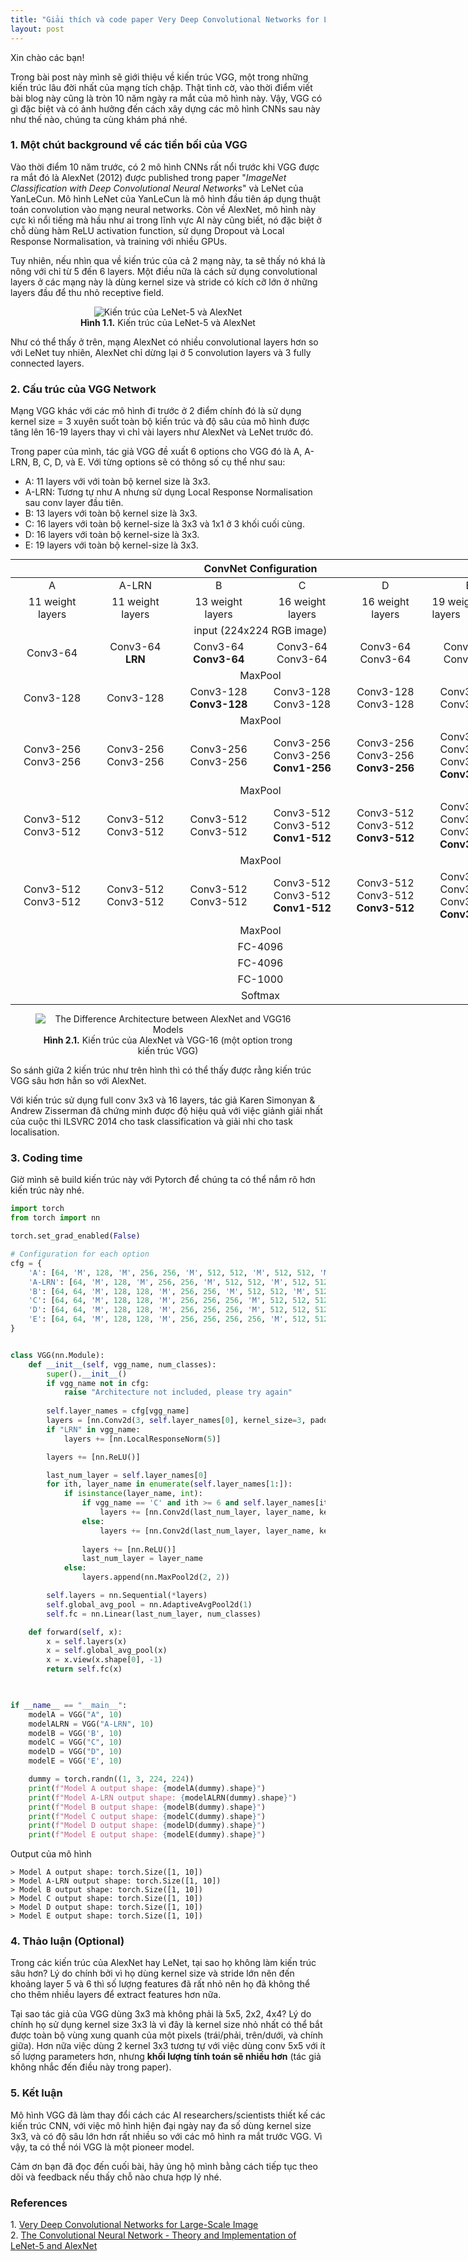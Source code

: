 ```yaml
---
title: "Giải thích và code paper Very Deep Convolutional Networks for Large-Scale Image Recognition"
layout: post
---
```



Xin chào các bạn!

Trong bài post này mình sẽ giới thiệu về kiến trúc VGG, một trong những kiến trúc lâu đời nhất của mạng tích chập. Thật tình cờ, vào thời điểm viết bài blog này cũng là tròn 10 năm ngày ra mắt của mô hình này. Vậy, VGG có gì đặc biệt và có ảnh hưởng đến cách xây dựng các mô hình CNNs sau này như thế nào, chúng ta cùng khám phá nhé.


### 1. Một chút background về các tiền bối của VGG  
Vào thời điểm 10 năm trước, có 2 mô hình CNNs rất nổi trước khi VGG được ra mắt đó là AlexNet (2012) được published trong paper "_ImageNet Classification with Deep Convolutional Neural Networks_" và LeNet của YanLeCun. Mô hình LeNet của YanLeCun là mô hình đầu tiên áp dụng thuật toán convolution vào mạng neural networks. Còn về AlexNet, mô hình này cực kì nổi tiếng mà hầu như ai trong lĩnh vực AI này cũng biết, nó đặc biệt ở chỗ dùng hàm ReLU activation function, sử dụng Dropout và Local Response Normalisation, và training với nhiều GPUs. 

Tuy nhiên, nếu nhìn qua về kiến trúc của cả 2 mạng này, ta sẽ thấy nó khá là nông với chỉ từ 5 đến 6 layers. Một điều nữa là cách sử dụng convolutional layers ở các mạng này là dùng kernel size và stride có kích cỡ lớn ở những layers đầu để thu nhỏ receptive field. 


<figure style="text-align: center">
<img src="https://pabloinsente.github.io/assets/post-8/alexnet.png" alt="Kiến trúc của LeNet-5 và AlexNet">
<figcaption><b>Hình 1.1.</b> Kiến trúc của LeNet-5 và AlexNet</figcaption>
</figure>



Như có thể thấy ở trên, mạng AlexNet có nhiều convolutional layers hơn so với LeNet tuy nhiên, AlexNet chỉ dừng lại ở 5 convolution layers và 3 fully connected layers. 

### 2. Cấu trúc của VGG Network
Mạng VGG khác với các mô hình đi trước ở 2 điểm chính đó là sử dụng kernel size = 3 xuyên suốt toàn bộ kiến trúc và độ sâu của mô hình được tăng lên 16-19 layers thay vì chỉ vài layers như AlexNet và LeNet trước đó.

Trong paper của mình, tác giả VGG đề xuất 6 options cho VGG đó là A, A-LRN, B, C, D, và E. Với từng options sẽ có thông số cụ thể như sau:

* A: 11 layers với với toàn bộ kernel size là 3x3.  
* A-LRN: Tương tự như A nhưng sử dụng Local Response Normalisation sau conv layer đầu tiên.  
* B: 13 layers với toàn bộ kernel size là 3x3.  
* C: 16 layers với toàn bộ kernel-size là 3x3 và 1x1 ở 3 khối cuối cùng.
* D: 16 layers với  toàn bộ kernel-size là 3x3.  
* E: 19 layers với toàn bộ kernel-size là 3x3. 



<table style="width: 800px; margin: 0 auto;">  <thead>
  <tr>
    <th colspan="6" style="text-align: center">ConvNet Configuration</th>
  </tr>
</thead>

<tbody>  <tr>
    <td style="text-align: center">A</td>
    <td style="text-align: center">A-LRN</td>
    <td style="text-align: center">B</td>
    <td style="text-align: center">C</td>
    <td style="text-align: center">D</td>
    <td style="text-align: center">E</td>
  </tr>
  <tr>
    <td style="text-align: center">11 weight layers</td>
    <td style="text-align: center">11 weight layers</td>
    <td style="text-align: center">13 weight layers</td>
    <td style="text-align: center">16 weight layers</td>
    <td style="text-align: center">16 weight layers</td>
    <td style="align: center">19 weight layers</td>
  </tr>

  <tr>
    <td colspan="6" style="text-align: center"> input (224x224 RGB image) </td>
  </tr>

  <tr>
    <td style="text-align: center">Conv3-64</td>
    <td style="text-align: center">Conv3-64<br>
        <span style="font-weight: bold;">LRN</span>  </td>
    <td style="text-align: center">Conv3-64<br>
    <span style="font-weight: bold">Conv3-64</span></td>
    <td style="text-align: center">Conv3-64<br>
    <span>Conv3-64</span></td>
    <td style="text-align: center">Conv3-64<br>
    <span>Conv3-64</span></td>
    <td style="text-align: center">Conv3-64<br>
    <span>Conv3-64</span></td>
  </tr>

  <tr>
    <td colspan="6" style="text-align: center">MaxPool</td>
  </tr>

  <tr>
    <td style="text-align: center">Conv3-128</td>
    <td style="text-align: center">Conv3-128</td>
    <td style="text-align: center">Conv3-128<br>
    <span style="font-weight: bold">Conv3-128</span></td>
    <td style="text-align: center">Conv3-128<br>
    <span>Conv3-128</span></td>
    <td style="text-align: center">Conv3-128<br>
    <span>Conv3-128</span></td>
    <td style="text-align: center">Conv3-128<br>
    <span>Conv3-128</span></td>
  </tr>

  <tr>
    <td colspan="6" style="text-align: center">MaxPool</td>
  </tr>


  <tr>
    <td style="text-align: center">Conv3-256<br>
    <span>Conv3-256</span></td>
    <td style="text-align: center">Conv3-256<br>
    <span>Conv3-256</span></td>
    <td style="text-align: center">Conv3-256<br>
    <span>Conv3-256</span></td>
    <td style="text-align: center">Conv3-256<br>
    <span>Conv3-256</span><br><span style="font-weight: bold">Conv1-256</span></td>
    <td style="text-align: center">Conv3-256<br>
    <span>Conv3-256</span><br><span style="font-weight: bold">Conv3-256</span></td>
    <td style="text-align: center">Conv3-256<br>
    <span>Conv3-256</span><br><span>Conv3-256</span><br>
    <span  style="font-weight: bold">Conv3-256</span></td>
  </tr>

  <tr>
    <td colspan="6" style="text-align: center">MaxPool</td>
  </tr>

  <tr>
    <td style="text-align: center">Conv3-512<br>
    <span>Conv3-512</span></td>
    <td style="text-align: center">Conv3-512<br>
    <span>Conv3-512</span></td>
    <td style="text-align: center">Conv3-512<br>
    <span>Conv3-512</span></td>
    <td style="text-align: center">Conv3-512<br>
    <span>Conv3-512</span><br><span style="font-weight: bold">Conv1-512</span></td>
    <td style="text-align: center">Conv3-512<br>
    <span>Conv3-512</span><br><span style="font-weight: bold">Conv3-512</span></td>
    <td style="text-align: center">Conv3-512<br>
    <span>Conv3-512</span><br><span>Conv3-512</span><br>
    <span  style="font-weight: bold">Conv3-512</span></td>
  </tr> 

  <tr>
    <td colspan="6" style="text-align: center">MaxPool</td>
  </tr>

  <tr>
    <td style="text-align: center">Conv3-512<br>
    <span>Conv3-512</span></td>
    <td style="text-align: center">Conv3-512<br>
    <span>Conv3-512</span></td>
    <td style="text-align: center">Conv3-512<br>
    <span>Conv3-512</span></td>
    <td style="text-align: center">Conv3-512<br>
    <span>Conv3-512</span><br><span style="font-weight: bold">Conv1-512</span></td>
    <td style="text-align: center">Conv3-512<br>
    <span>Conv3-512</span><br><span style="font-weight: bold">Conv3-512</span></td>
    <td style="text-align: center">Conv3-512<br>
    <span>Conv3-512</span><br><span>Conv3-512</span><br>
    <span  style="font-weight: bold">Conv3-512</span></td>
  </tr> 

  <tr>
    <td colspan="6" style="text-align: center">MaxPool</td>
  </tr>

  <tr>
    <td colspan="6" style="text-align: center">FC-4096</td>
  </tr>

  <tr>
    <td colspan="6" style="text-align: center">FC-4096</td>
  </tr>

  <tr>
    <td colspan="6" style="text-align: center">FC-1000</td>
  </tr>

  <tr>
    <td colspan="6" style="text-align: center">Softmax</td>
  </tr>

</tbody>

</table>




<figure style="text-align: center">
  <img src="https://www.researchgate.net/profile/Siti-Nurulain-Mohd-Rum/publication/350550608/figure/fig3/AS:1007769725452289@1617282434523/The_Difference_Architecture_between_AlexNet_and_VGG16_Models.png" alt="The Difference Architecture between AlexNet and VGG16 Models">
  <figcaption style = "text-align: center" ><b>Hình 2.1.</b> Kiến trúc của AlexNet và VGG-16 (một option trong kiến trúc VGG)</figcaption>
</figure>


So sánh giữa 2 kiến trúc như trên hình thì có thể thấy được rằng kiến trúc VGG sâu hơn hẳn so với AlexNet. 

Với kiến trúc sử dụng full conv 3x3 và 16 layers, tác giả Karen Simonyan & Andrew Zisserman đã chứng minh được độ hiệu quả với việc giảnh giải nhất của cuộc thi ILSVRC 2014 cho task classification và giải nhi cho task localisation.

### 3. Coding time
Giờ mình sẽ build kiến trúc này với Pytorch để chúng ta có thể nắm rõ hơn kiến trúc này nhé. 
```python
import torch
from torch import nn

torch.set_grad_enabled(False)

# Configuration for each option
cfg = {
    'A': [64, 'M', 128, 'M', 256, 256, 'M', 512, 512, 'M', 512, 512, 'M'],
    'A-LRN': [64, 'M', 128, 'M', 256, 256, 'M', 512, 512, 'M', 512, 512, 'M'],
    'B': [64, 64, 'M', 128, 128, 'M', 256, 256, 'M', 512, 512, 'M', 512, 512, 'M'],
    'C': [64, 64, 'M', 128, 128, 'M', 256, 256, 256, 'M', 512, 512, 512, 'M', 512, 512, 512, 'M'],
    'D': [64, 64, 'M', 128, 128, 'M', 256, 256, 256, 'M', 512, 512, 512, 'M', 512, 512, 512, 'M'],
    'E': [64, 64, 'M', 128, 128, 'M', 256, 256, 256, 256, 'M', 512, 512, 512, 512, 'M', 512, 512, 512, 512, 'M'],
}


class VGG(nn.Module):
    def __init__(self, vgg_name, num_classes):
        super().__init__()
        if vgg_name not in cfg:
            raise "Architecture not included, please try again"
        
        self.layer_names = cfg[vgg_name]
        layers = [nn.Conv2d(3, self.layer_names[0], kernel_size=3, padding = 1)]
        if "LRN" in vgg_name:
            layers += [nn.LocalResponseNorm(5)]

        layers += [nn.ReLU()]

        last_num_layer = self.layer_names[0]
        for ith, layer_name in enumerate(self.layer_names[1:]):
            if isinstance(layer_name, int):
                if vgg_name == 'C' and ith >= 6 and self.layer_names[ith+2] == 'M':
                    layers += [nn.Conv2d(last_num_layer, layer_name, kernel_size=1, stride=1, padding = 0)]
                else:
                    layers += [nn.Conv2d(last_num_layer, layer_name, kernel_size=3, stride=1, padding = 1)]
    
                layers += [nn.ReLU()]
                last_num_layer = layer_name
            else:
                layers.append(nn.MaxPool2d(2, 2))

        self.layers = nn.Sequential(*layers)
        self.global_avg_pool = nn.AdaptiveAvgPool2d(1)
        self.fc = nn.Linear(last_num_layer, num_classes)

    def forward(self, x):
        x = self.layers(x)
        x = self.global_avg_pool(x)
        x = x.view(x.shape[0], -1)
        return self.fc(x)
        


if __name__ == "__main__":
    modelA = VGG("A", 10)
    modelALRN = VGG("A-LRN", 10)
    modelB = VGG('B', 10)
    modelC = VGG("C", 10)
    modelD = VGG("D", 10)
    modelE = VGG('E', 10)

    dummy = torch.randn((1, 3, 224, 224))
    print(f"Model A output shape: {modelA(dummy).shape}")
    print(f"Model A-LRN output shape: {modelALRN(dummy).shape}")
    print(f"Model B output shape: {modelB(dummy).shape}")
    print(f"Model C output shape: {modelC(dummy).shape}")
    print(f"Model D output shape: {modelD(dummy).shape}")
    print(f"Model E output shape: {modelE(dummy).shape}")
```

Output của mô hình
```
> Model A output shape: torch.Size([1, 10])
> Model A-LRN output shape: torch.Size([1, 10])
> Model B output shape: torch.Size([1, 10])
> Model C output shape: torch.Size([1, 10])
> Model D output shape: torch.Size([1, 10])
> Model E output shape: torch.Size([1, 10])
```

### 4. Thảo luận (Optional)
Trong các kiến trúc của AlexNet hay LeNet, tại sao họ không làm kiến trúc sâu hơn? Lý do chính bởi vì họ dùng kernel size và stride lớn nên đến khoảng layer 5 và 6 thì số lượng features đã rất nhỏ nên họ đã không thể cho thêm nhiều layers để extract features hơn nữa. 

Tại sao tác giả của VGG dùng 3x3 mà không phải là 5x5, 2x2, 4x4? Lý do chính họ sử dụng kernel size 3x3 là vì đây là kernel size nhỏ nhất có thể bắt được toàn bộ vùng xung quanh của một pixels (trái/phải, trên/dưới, và chính giữa). Hơn nữa việc dùng 2 kernel 3x3 tương tự với việc dùng conv 5x5 với ít số lượng parameters hơn, nhưng **khối lượng tính toán sẽ nhiều hơn** (tác giả không nhắc đến điều này trong paper).

### 5. Kết luận
Mô hình VGG đã làm thay đổi cách các AI researchers/scientists thiết kế các kiến trúc CNN, với việc mô hình hiện đại ngày nay đa số dùng kernel size 3x3, và có độ sâu lớn hơn rất nhiều so với các mô hình ra mắt trước VGG. Vì vậy, ta có thể nói VGG là một pioneer model.

Cảm ơn bạn đã đọc đến cuối bài, hãy ủng hộ mình bằng cách tiếp tục theo dõi và feedback nếu thấy chỗ nào chưa hợp lý nhé. 

### References
1\. [Very Deep Convolutional Networks for Large-Scale Image][Very Deep Convolutional Networks for Large-Scale Image]  
2\. [The Convolutional Neural Network - Theory and Implementation of LeNet-5 and AlexNet][The Convolutional Neural Network - Theory and Implementation of LeNet-5 and AlexNet]



[The Convolutional Neural Network - Theory and Implementation of LeNet-5 and AlexNet]: https://pabloinsente.github.io/the-convolutional-network
[Very Deep Convolutional Networks for Large-Scale Image]: https://arxiv.org/pdf/1409.1556.pdf